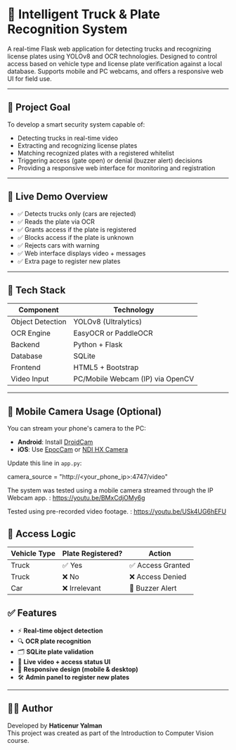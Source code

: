 # 🚛 Intelligent Truck & Plate Recognition System

A real-time Flask web application for detecting trucks and recognizing license plates using YOLOv8 and OCR technologies. Designed to control access based on vehicle type and license plate verification against a local database. Supports mobile and PC webcams, and offers a responsive web UI for field use.

---

## 🎯 Project Goal

To develop a smart security system capable of:

- Detecting trucks in real-time video  
- Extracting and recognizing license plates  
- Matching recognized plates with a registered whitelist  
- Triggering access (gate open) or denial (buzzer alert) decisions  
- Providing a responsive web interface for monitoring and registration  

---

## 📸 Live Demo Overview

- ✅ Detects trucks only (cars are rejected)  
- ✅ Reads the plate via OCR  
- ✅ Grants access if the plate is registered  
- ✅ Blocks access if the plate is unknown  
- ✅ Rejects cars with warning  
- ✅ Web interface displays video + messages  
- ✅ Extra page to register new plates  

---

## 🧠 Tech Stack

| Component         | Technology               |
|------------------|--------------------------|
| Object Detection | YOLOv8 (Ultralytics)     |
| OCR Engine       | EasyOCR or PaddleOCR     |
| Backend          | Python + Flask           |
| Database         | SQLite                   |
| Frontend         | HTML5 + Bootstrap        |
| Video Input      | PC/Mobile Webcam (IP) via OpenCV |

---

## 📱 Mobile Camera Usage (Optional)

You can stream your phone's camera to the PC:

- **Android**: Install [DroidCam](https://www.dev47apps.com/)  
- **iOS**: Use [EpocCam](https://www.elgato.com/en/epoccam) or [NDI HX Camera](https://www.ndi.tv/tools/)

Update this line in `app.py`:

camera_source = "http://<your_phone_ip>:4747/video"

The system was tested using a mobile camera streamed through the IP Webcam app. : https://youtu.be/BMxCdjOMy6g

Tested using pre-recorded video footage. : https://youtu.be/USk4UG6hEFU


## 🔐 Access Logic

| Vehicle Type | Plate Registered? | Action           |
|--------------|-------------------|------------------|
| Truck        | ✅ Yes            | ✅ Access Granted |
| Truck        | ❌ No             | ❌ Access Denied  |
| Car          | ❌ Irrelevant     | 🔔 Buzzer Alert   |

## ✅ Features

- ⚡ **Real-time object detection**
- 🔍 **OCR plate recognition**
- 🗂️ **SQLite plate validation**
- 🎥 **Live video + access status UI**
- 📱 **Responsive design (mobile & desktop)**
- 🛠️ **Admin panel to register new plates**

---

## 👨‍💻 Author

Developed by **Haticenur Yalman**  
This project was created as part of the Introduction to Computer Vision course.




